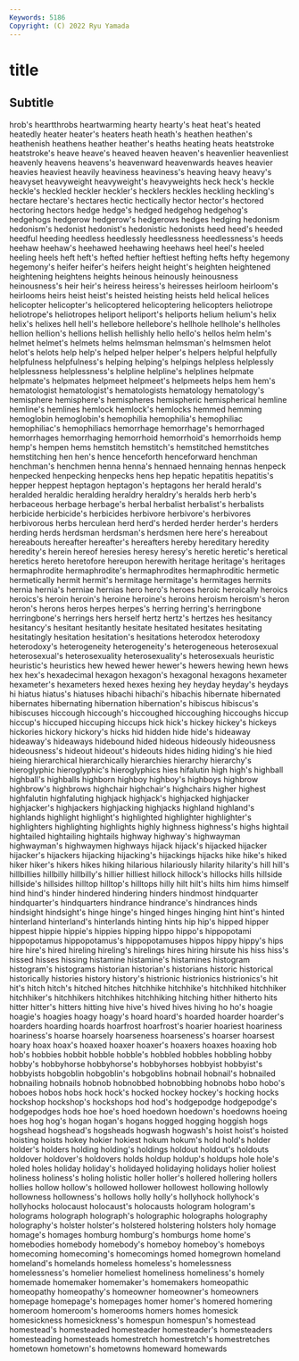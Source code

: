 ```yaml
---
Keywords: 5186
Copyright: (C) 2022 Ryu Yamada
---
```



# title

## Subtitle
hrob's
heartthrobs heartwarming hearty hearty's heat heat's heated heatedly heater heater's
heaters heath heath's heathen heathen's heathenish heathens heather heather's heaths
heating heats heatstroke heatstroke's heave heave's heaved heaven heaven's heavenlier
heavenliest heavenly heavens heavens's heavenward heavenwards heaves heavier heavies heaviest
heavily heaviness heaviness's heaving heavy heavy's heavyset heavyweight heavyweight's heavyweights
heck heck's heckle heckle's heckled heckler heckler's hecklers heckles heckling
heckling's hectare hectare's hectares hectic hectically hector hector's hectored hectoring
hectors hedge hedge's hedged hedgehog hedgehog's hedgehogs hedgerow hedgerow's hedgerows
hedges hedging hedonism hedonism's hedonist hedonist's hedonistic hedonists heed heed's
heeded heedful heeding heedless heedlessly heedlessness heedlessness's heeds heehaw heehaw's
heehawed heehawing heehaws heel heel's heeled heeling heels heft heft's
hefted heftier heftiest hefting hefts hefty hegemony hegemony's heifer heifer's
heifers height height's heighten heightened heightening heightens heights heinous heinously
heinousness heinousness's heir heir's heiress heiress's heiresses heirloom heirloom's heirlooms
heirs heist heist's heisted heisting heists held helical helices helicopter
helicopter's helicoptered helicoptering helicopters heliotrope heliotrope's heliotropes heliport heliport's heliports
helium helium's helix helix's helixes hell hell's hellebore hellebore's hellhole
hellhole's hellholes hellion hellion's hellions hellish hellishly hello hello's hellos
helm helm's helmet helmet's helmets helms helmsman helmsman's helmsmen helot
helot's helots help help's helped helper helper's helpers helpful helpfully
helpfulness helpfulness's helping helping's helpings helpless helplessly helplessness helplessness's helpline
helpline's helplines helpmate helpmate's helpmates helpmeet helpmeet's helpmeets helps hem
hem's hematologist hematologist's hematologists hematology hematology's hemisphere hemisphere's hemispheres hemispheric
hemispherical hemline hemline's hemlines hemlock hemlock's hemlocks hemmed hemming hemoglobin
hemoglobin's hemophilia hemophilia's hemophiliac hemophiliac's hemophiliacs hemorrhage hemorrhage's hemorrhaged hemorrhages
hemorrhaging hemorrhoid hemorrhoid's hemorrhoids hemp hemp's hempen hems hemstitch hemstitch's
hemstitched hemstitches hemstitching hen hen's hence henceforth henceforward henchman henchman's
henchmen henna henna's hennaed hennaing hennas henpeck henpecked henpecking henpecks
hens hep hepatic hepatitis hepatitis's hepper heppest heptagon heptagon's heptagons
her herald herald's heralded heraldic heralding heraldry heraldry's heralds herb
herb's herbaceous herbage herbage's herbal herbalist herbalist's herbalists herbicide herbicide's
herbicides herbivore herbivore's herbivores herbivorous herbs herculean herd herd's herded
herder herder's herders herding herds herdsman herdsman's herdsmen here here's
hereabout hereabouts hereafter hereafter's hereafters hereby hereditary heredity heredity's herein
hereof heresies heresy heresy's heretic heretic's heretical heretics hereto heretofore
hereupon herewith heritage heritage's heritages hermaphrodite hermaphrodite's hermaphrodites hermaphroditic hermetic
hermetically hermit hermit's hermitage hermitage's hermitages hermits hernia hernia's herniae
hernias hero hero's heroes heroic heroically heroics heroics's heroin heroin's
heroine heroine's heroins heroism heroism's heron heron's herons heros herpes
herpes's herring herring's herringbone herringbone's herrings hers herself hertz hertz's
hertzes hes hesitancy hesitancy's hesitant hesitantly hesitate hesitated hesitates hesitating
hesitatingly hesitation hesitation's hesitations heterodox heterodoxy heterodoxy's heterogeneity heterogeneity's heterogeneous
heterosexual heterosexual's heterosexuality heterosexuality's heterosexuals heuristic heuristic's heuristics hew hewed
hewer hewer's hewers hewing hewn hews hex hex's hexadecimal hexagon
hexagon's hexagonal hexagons hexameter hexameter's hexameters hexed hexes hexing hey
heyday heyday's heydays hi hiatus hiatus's hiatuses hibachi hibachi's hibachis
hibernate hibernated hibernates hibernating hibernation hibernation's hibiscus hibiscus's hibiscuses hiccough
hiccough's hiccoughed hiccoughing hiccoughs hiccup hiccup's hiccuped hiccuping hiccups hick
hick's hickey hickey's hickeys hickories hickory hickory's hicks hid hidden
hide hide's hideaway hideaway's hideaways hidebound hided hideous hideously hideousness
hideousness's hideout hideout's hideouts hides hiding hiding's hie hied hieing
hierarchical hierarchically hierarchies hierarchy hierarchy's hieroglyphic hieroglyphic's hieroglyphics hies hifalutin
high high's highball highball's highballs highborn highboy highboy's highboys highbrow
highbrow's highbrows highchair highchair's highchairs higher highest highfalutin highfaluting highjack
highjack's highjacked highjacker highjacker's highjackers highjacking highjacks highland highland's highlands
highlight highlight's highlighted highlighter highlighter's highlighters highlighting highlights highly highness
highness's highs hightail hightailed hightailing hightails highway highway's highwayman highwayman's
highwaymen highways hijack hijack's hijacked hijacker hijacker's hijackers hijacking hijacking's
hijackings hijacks hike hike's hiked hiker hiker's hikers hikes hiking
hilarious hilariously hilarity hilarity's hill hill's hillbillies hillbilly hillbilly's hillier
hilliest hillock hillock's hillocks hills hillside hillside's hillsides hilltop hilltop's
hilltops hilly hilt hilt's hilts him hims himself hind hind's
hinder hindered hindering hinders hindmost hindquarter hindquarter's hindquarters hindrance hindrance's
hindrances hinds hindsight hindsight's hinge hinge's hinged hinges hinging hint
hint's hinted hinterland hinterland's hinterlands hinting hints hip hip's hipped
hipper hippest hippie hippie's hippies hipping hippo hippo's hippopotami hippopotamus
hippopotamus's hippopotamuses hippos hippy hippy's hips hire hire's hired hireling
hireling's hirelings hires hiring hirsute his hiss hiss's hissed hisses
hissing histamine histamine's histamines histogram histogram's histograms historian historian's historians
historic historical historically histories history history's histrionic histrionics histrionics's hit
hit's hitch hitch's hitched hitches hitchhike hitchhike's hitchhiked hitchhiker hitchhiker's
hitchhikers hitchhikes hitchhiking hitching hither hitherto hits hitter hitter's hitters
hitting hive hive's hived hives hiving ho ho's hoagie hoagie's
hoagies hoagy hoagy's hoard hoard's hoarded hoarder hoarder's hoarders hoarding
hoards hoarfrost hoarfrost's hoarier hoariest hoariness hoariness's hoarse hoarsely hoarseness
hoarseness's hoarser hoarsest hoary hoax hoax's hoaxed hoaxer hoaxer's hoaxers
hoaxes hoaxing hob hob's hobbies hobbit hobble hobble's hobbled hobbles
hobbling hobby hobby's hobbyhorse hobbyhorse's hobbyhorses hobbyist hobbyist's hobbyists hobgoblin
hobgoblin's hobgoblins hobnail hobnail's hobnailed hobnailing hobnails hobnob hobnobbed hobnobbing
hobnobs hobo hobo's hoboes hobos hobs hock hock's hocked hockey
hockey's hocking hocks hockshop hockshop's hockshops hod hod's hodgepodge hodgepodge's
hodgepodges hods hoe hoe's hoed hoedown hoedown's hoedowns hoeing hoes
hog hog's hogan hogan's hogans hogged hogging hoggish hogs hogshead
hogshead's hogsheads hogwash hogwash's hoist hoist's hoisted hoisting hoists hokey
hokier hokiest hokum hokum's hold hold's holder holder's holders holding
holding's holdings holdout holdout's holdouts holdover holdover's holdovers holds holdup
holdup's holdups hole hole's holed holes holiday holiday's holidayed holidaying
holidays holier holiest holiness holiness's holing holistic holler holler's hollered
hollering hollers hollies hollow hollow's hollowed hollower hollowest hollowing hollowly
hollowness hollowness's hollows holly holly's hollyhock hollyhock's hollyhocks holocaust holocaust's
holocausts hologram hologram's holograms holograph holograph's holographic holographs holography holography's
holster holster's holstered holstering holsters holy homage homage's homages homburg
homburg's homburgs home home's homebodies homebody homebody's homeboy homeboy's homeboys
homecoming homecoming's homecomings homed homegrown homeland homeland's homelands homeless homeless's
homelessness homelessness's homelier homeliest homeliness homeliness's homely homemade homemaker homemaker's
homemakers homeopathic homeopathy homeopathy's homeowner homeowner's homeowners homepage homepage's homepages
homer homer's homered homering homeroom homeroom's homerooms homers homes homesick
homesickness homesickness's homespun homespun's homestead homestead's homesteaded homesteader homesteader's homesteaders
homesteading homesteads homestretch homestretch's homestretches hometown hometown's hometowns homeward homewards
